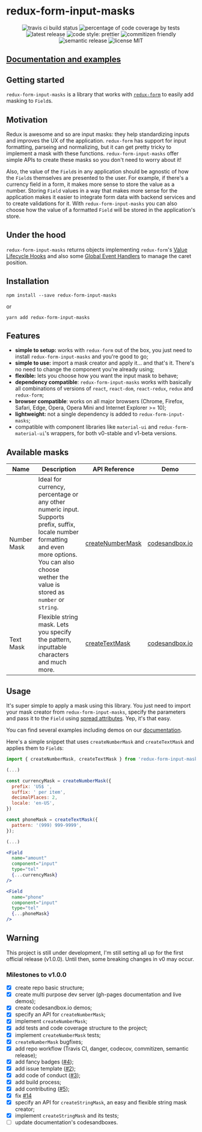 # redux-form-input-masks

<p align="center">
    <span>
        <img alt="travis ci build status" src="https://img.shields.io/travis/renato-bohler/redux-form-input-masks/master.svg?style=flat-square">
    </span>
    <span>
        <img alt="percentage of code coverage by tests" src="https://img.shields.io/codecov/c/github/renato-bohler/redux-form-input-masks/master.svg?style=flat-square">
    </span>
    <span>
        <img alt="latest release" src="https://img.shields.io/github/release/renato-bohler/redux-form-input-masks/all.svg?style=flat-square">
    </span>
    <span>
        <img alt="code style: prettier" src="https://img.shields.io/badge/code_style-prettier-ff69b4.svg?style=flat-square">
    </span>
    <span>
        <img alt="commitizen friendly" src="https://img.shields.io/badge/commitizen-friendly-brightgreen.svg?style=flat-square">
    </span>
    <span>
        <img alt="semantic release" src="https://img.shields.io/badge/%20%20%F0%9F%93%A6%F0%9F%9A%80-semantic--release-e10079.svg?style=flat-square">
    </span>
    <span>
        <img alt="license MIT" src="https://img.shields.io/github/license/renato-bohler/redux-form-input-masks.svg?style=flat-square">
    </span>
</p>

## [Documentation and examples](https://renato-bohler.github.io/redux-form-input-masks)

## Getting started

`redux-form-input-masks` is a library that works with [`redux-form`](https://github.com/erikras/redux-form) to easily add masking to `Field`s.

## Motivation

Redux is awesome and so are input masks: they help standardizing inputs and improves the UX of the application. `redux-form` has support for input formatting, parseing and normalizing, but it can get pretty tricky to implement a mask with these functions. `redux-form-input-masks` offer simple APIs to create these masks so you don't need to worry about it!

Also, the value of the `Field`s in any application should be agnostic of how the `Field`s themselves are presented to the user. For example, if there's a currency field in a form, it makes more sense to store the value as a number. Storing `Field` values in a way that makes more sense for the application makes it easier to integrate form data with backend services and to create validations for it. With `redux-form-input-masks` you can also choose how the value of a formatted `Field` will be stored in the application's store.

## Under the hood

`redux-form-input-masks` returns objects implementing `redux-form`'s [Value Lifecycle Hooks](https://redux-form.com/7.2.3/docs/valuelifecycle.md/) and also some [Global Event Handlers](https://developer.mozilla.org/en-US/docs/Web/API/GlobalEventHandlers) to manage the caret position.

## Installation

```
npm install --save redux-form-input-masks
```

or

```
yarn add redux-form-input-masks
```

## Features

* **simple to setup:** works with `redux-form` out of the box, you just need to install `redux-form-input-masks` and you're good to go;
* **simple to use:** import a mask creator and apply it... and that's it. There's no need to change the component you're already using;
* **flexible:** lets you choose how you want the input mask to behave;
* **dependency compatible**: `redux-form-input-masks` works with basically all combinations of versions of `react`, `react-dom`, `react-redux`, `redux` and `redux-form`;
* **browser compatible**: works on all major browsers (Chrome, Firefox, Safari, Edge, Opera, Opera Mini and Internet Explorer >= 10);
* **lightweight:** not a single dependency is added to `redux-form-input-masks`;
* compatible with component libraries like `material-ui` and `redux-form-material-ui`'s wrappers, for both v0-stable and v1-beta versions.

## Available masks

| Name        | Description                                                                                                                                                                                                 | API Reference                                                                            | Demo                                                  |
| ----------- | ----------------------------------------------------------------------------------------------------------------------------------------------------------------------------------------------------------- | ---------------------------------------------------------------------------------------- | ----------------------------------------------------- |
| Number Mask | Ideal for currency, percentage or any other numeric input. Supports prefix, suffix, locale number formatting and even more options. You can also choose wether the value is stored as `number` or `string`. | [createNumberMask](https://renato-bohler.github.io/redux-form-input-masks/#/number-mask) | [codesandbox.io](https://codesandbox.io/s/k0op1kwywr) |
| Text Mask   | Flexible string mask. Lets you specify the pattern, inputtable characters and much more.                                                                                                                    | [createTextMask](https://renato-bohler.github.io/redux-form-input-masks/#/text-mask)     | [codesandbox.io](https://codesandbox.io/s/9o5vyqxn84) |

## Usage

It's super simple to apply a mask using this library. You just need to import your mask creator from `redux-form-input-masks`, specify the parameters and pass it to the `Field` using [spread attributes](https://reactjs.org/docs/jsx-in-depth.html#spread-attributes). Yep, it's that easy.

You can find several examples including demos on our [documentation](https://renato-bohler.github.io/redux-form-input-masks).

Here's a simple snippet that uses `createNumberMask` and `createTextMask` and applies them to `Field`s:

```jsx
import { createNumberMask, createTextMask } from 'redux-form-input-masks';

(...)

const currencyMask = createNumberMask({
  prefix: 'US$ ',
  suffix: ' per item',
  decimalPlaces: 2,
  locale: 'en-US',
})

const phoneMask = createTextMask({
  pattern: '(999) 999-9999',
});

(...)

<Field
  name="amount"
  component="input"
  type="tel"
  {...currencyMask}
/>

<Field
  name="phone"
  component="input"
  type="tel"
  {...phoneMask}
/>
```

## Warning

This project is still under development, I'm still setting all up for the first official release (v1.0.0). Until then, some breaking changes in v0 may occur.

### Milestones to v1.0.0

* [x] create repo basic structure;
* [x] create multi purpose dev server (gh-pages documentation and live demos);
* [x] create codesandbox.io demos;
* [x] specify an API for `createNumberMask`;
* [x] implement `createNumberMask`;
* [x] add tests and code coverage structure to the project;
* [x] implement `createNumberMask` tests;
* [x] `createNumberMask` bugfixes;
* [x] add repo workflow (Travis CI, danger, codecov, commitizen, semantic release);
* [x] add fancy badges ([#4](https://github.com/renato-bohler/redux-form-input-masks/issues/4));
* [x] add issue template ([#2](https://github.com/renato-bohler/redux-form-input-masks/issues/2));
* [x] add code of conduct ([#3](https://github.com/renato-bohler/redux-form-input-masks/issues/3));
* [x] add build process;
* [x] add contributing ([#5](https://github.com/renato-bohler/redux-form-input-masks/issues/5));
* [x] fix [#14](https://github.com/renato-bohler/redux-form-input-masks/issues/14)
* [x] specify an API for `createStringMask`, an easy and flexible string mask creator;
* [x] implement `createStringMask` and its tests;
* [ ] update documentation's codesandboxes.
